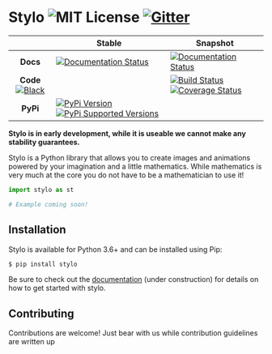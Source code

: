 # Stylo  ![MIT License](https://img.shields.io/github/license/alcarney/stylo.svg)  [![Gitter](https://badges.gitter.im/stylo-py/Lobby.svg)](https://gitter.im/stylo-py/Lobby?utm_source=badge&utm_medium=badge&utm_campaign=pr-badge&utm_content=badge)
|   | **Stable** | **Snapshot** |
|:-------------:|----|----|
| **Docs** | [![Documentation Status](https://readthedocs.org/projects/stylo/badge/?version=stable)](https://stylo.readthedocs.io/en/stable/?badge=stable) | [![Documentation Status](https://readthedocs.org/projects/stylo/badge/?version=latest)](https://stylo.readthedocs.io/en/latest/?badge=latest)|
| **Code**  [![Black](https://img.shields.io/badge/code%20style-black-000000.svg)](https://github.com/ambv/black) | | [![Build Status](https://dev.azure.com/alcarney/Swyddfa/_apis/build/status/swyddfa.stylo?branchName=develop)](https://dev.azure.com/alcarney/Swyddfa/_build/latest?definitionId=1&branchName=develop)[![Coverage Status](https://coveralls.io/repos/github/swyddfa/stylo/badge.svg?branch=develop)](https://coveralls.io/github/swyddfa/stylo?branch=develop)|
| **PyPi** | [![PyPi Version](https://img.shields.io/pypi/v/stylo.svg)](https://pypi.org/project/stylo) [![PyPi Supported Versions](https://img.shields.io/pypi/pyversions/stylo.svg)](https://pypi.org/project/stylo)|

**Stylo is in early development, while it is useable we cannot make any
stability guarantees.**

Stylo is a Python library that allows you to create images and animations
powered by your imagination and a little mathematics. While mathematics is very
much at the core you do not have to be a mathematician to use it!


```python
import stylo as st

# Example coming soon!
```

## Installation

Stylo is available for Python 3.6+ and can be installed using Pip:

```sh
$ pip install stylo
```

Be sure to check out the [documentation](https://stylo.readthedocs.io/en/latest/)
(under construction) for details on how to get started with stylo.

## Contributing

Contributions are welcome! Just bear with us while contribution guidelines are
written up
